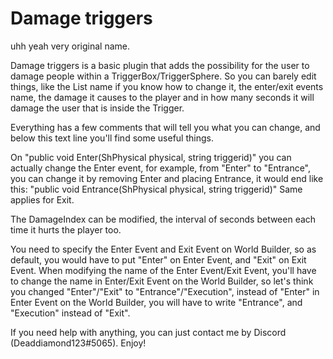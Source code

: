 # Damage triggers
uhh yeah very original name. 

Damage triggers is a basic plugin that adds the possibility for the user to damage people within a TriggerBox/TriggerSphere.
So you can barely edit things, like the List name if you know how to change it, the enter/exit events name, the damage it causes to the player and in how many seconds it will damage the user that is inside the Trigger. 

Everything has a few comments that will tell you what you can change, and below this text line you'll find some useful things. 

On "public void Enter(ShPhysical physical, string triggerid)" you can actually change the Enter event, for example, from "Enter" to "Entrance", you can change it by removing Enter and placing Entrance, it would end like this: "public void Entrance(ShPhysical physical, string triggerid)"
Same applies for Exit.

The DamageIndex can be modified, the interval of seconds between each time it hurts the player too. 

You need to specify the Enter Event and Exit Event on World Builder, so as default, you would have to put "Enter" on Enter Event, and "Exit" on Exit Event. 
When modifying the name of the Enter Event/Exit Event, you'll have to change the name in Enter/Exit Event on the World Builder, so let's think you changed "Enter"/"Exit" to "Entrance"/"Execution", instead of "Enter" in Enter Event on the World Builder, you will have to write "Entrance", and "Execution" instead of "Exit". 

If you need help with anything, you can just contact me by Discord (Deaddiamond123#5065).
Enjoy!
